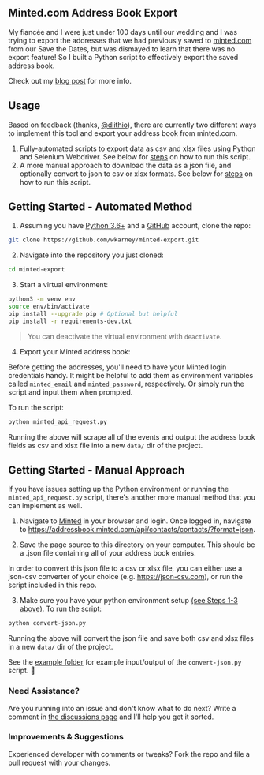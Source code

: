 ## Minted.com Address Book Export
My fiancée and I were just under 100 days until our wedding and I was trying to export the addresses that we had previously saved to [minted.com](https://minted.com) from our Save the Dates, but was dismayed to learn that there was no export feature! 
So I built a Python script to effectively export the saved address book.

Check out my [blog post](https://medium.com/@willkarnasiewicz/wedding-planning-meets-hacking-1c95be79035e) for more info.

## Usage
Based on feedback (thanks, [@dlithio](https://github.com/wkarney/minted-export/discussions/7#discussion-71480)), there are currently two different ways to implement this tool and export your address book from minted.com.
1. Fully-automated scripts to export data as csv and xlsx files using Python and Selenium Webdriver. See below for [steps](#Getting-Started---Automated-Method) on how to run this script.
2. A more manual approach to download the data as a json file, and optionally convert to json to csv or xlsx formats. See below for [steps](#Getting-Started---Automated-Method) on how to run this script.

## Getting Started - Automated Method
1. Assuming you have [Python 3.6+](https://www.python.org) and a [GitHub](https://www.github.com) account, clone the repo:

```bash
git clone https://github.com/wkarney/minted-export.git
```

2. Navigate into the repository you just cloned:

```bash
cd minted-export
```

3. Start a virtual environment:

```bash
python3 -m venv env
source env/bin/activate
pip install --upgrade pip # Optional but helpful
pip install -r requirements-dev.txt
```

>You can deactivate the virtual environment with `deactivate`.


4. Export your Minted address book:

Before getting the addresses, you'll need to have your Minted login credentials handy. 
It might be helpful to add them as environment variables called `minted_email` and `minted_password`, respectively. Or simply run the script and input them when prompted.

To run the script:

```bash
python minted_api_request.py
```

Running the above will scrape all of the events and output the address book fields as csv and xlsx file into a new `data/` dir of the project.

## Getting Started - Manual Approach
If you have issues setting up the Python environment or running the `minted_api_request.py` script, there's another more manual method that you can implement as well.

1. Navigate to [Minted](www.minted.com) in your browser and login. Once logged in, navigate to https://addressbook.minted.com/api/contacts/contacts/?format=json.

2. Save the page source to this directory on your computer. This should be a .json file containing all of your address book entries.

In order to convert this json file to a csv or xlsx file, you can either use a json-csv converter of your choice (e.g. https://json-csv.com), or run the script included in this repo.

3. Make sure you have your python environment setup [(see Steps 1-3 above)](#Getting-Started---Automated-Method).
To run the script:

```bash
python convert-json.py
```
Running the above will convert the json file and save both csv and xlsx files in a new `data/` dir of the project.

See the [example folder](./example/) for example input/output of the `convert-json.py` script. 🎅

### Need Assistance?
Are you running into an issue and don't know what to do next? Write a comment in [the discussions page](https://github.com/wkarney/minted-export/discussions) and I'll help you get it sorted.

### Improvements & Suggestions
Experienced developer with comments or tweaks? Fork the repo and file a pull request with your changes.
